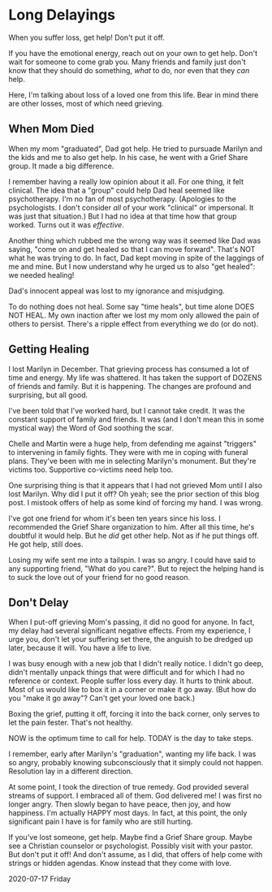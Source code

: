 # Long Delayings

When you suffer loss, get help! Don't put it off.

If you have the emotional energy, reach out on your own to get help.
Don't wait for someone to come grab you. Many friends and family
just don't know that they should do something, *what* to do,
nor even that they *can* help.

Here, I'm talking about loss of a loved one from this life.
Bear in mind there are other losses, most of which need grieving.

## When Mom Died

When my mom "graduated", Dad got help.
He tried to pursuade Marilyn and the kids and me to also get help.
In his case, he went with a Grief Share group. It made a big difference.

I remember having a really low opinion about it all.
For one thing, it felt clinical. The idea that a "group"
could help Dad heal seemed like psychotherapy. I'm no fan of most
psychotherapy. (Apologies to the psychologists. I don't consider *all*
of your work "clinical" or impersonal. It was just that situation.)
But I had no idea at that time how that group worked.
Turns out it was *effective*.

Another thing which rubbed me the wrong way was it seemed like Dad
was saying, "come on and get healed so that I can move forward".
That's NOT what he was trying to do. In fact, Dad kept moving in spite
of the laggings of me and mine. But I now understand why he urged us
to also "get healed": we needed healing!

Dad's innocent appeal was lost to my ignorance and misjudging.

To do nothing does not heal.
Some say "time heals", but time alone DOES NOT HEAL.
My own inaction after we lost my mom only allowed the pain of others
to persist. There's a ripple effect from everything we do (or do not).

## Getting Healing

I lost Marilyn in December. That grieving process has consumed a lot
of time and energy. My life was shattered. It has taken the support of
DOZENS of friends and family. But it is happening. The changes are
profound and surprising, but all good.

I've been told that I've worked hard, but I cannot take credit.
It was the constant support of family and friends. It was (and I don't
mean this in some mystical way) the Word of God soothing the scar.

Chelle and Martin were a huge help, from defending me against "triggers"
to intervening in family fights. They were with me in coping with
funeral plans. They've been with me in selecting Marilyn's monument.
But they're victims too. Supportive co-victims need help too.

One surprising thing is that it appears that I had not grieved Mom
until I also lost Marilyn. Why did I put it off? Oh yeah; see the
prior section of this blog post. I mistook offers of help as some
kind of forcing my hand. I was wrong.

I've got one friend for whom it's been ten years since his loss.
I recommended the Grief Share organization to him. After all this time,
he's doubtful it would help. But he *did* get other help. Not as if he
put things off. He got help, still does.

Losing my wife sent me into a tailspin. I was so angry. I could have
said to any supporting friend, "What do you care?". But to reject the
helping hand is to suck the love out of your friend for no good reason.

## Don't Delay

When I put-off grieving Mom's passing, it did no good for anyone.
In fact, my delay had several significant negative effects. From my
experience, I urge you, don't let your suffering set there, the anguish
to be dredged up later, because it will. You have a life to live.

I was busy enough with a new job that I didn't really notice.
I didn't go deep, didn't mentally unpack things that were difficult
and for which I had no reference or context. People suffer loss every day.
It hurts to think about. Most of us would like to box it in a corner
or make it go away. (But how do you "make it go away"? Can't get
your loved one back.)

Boxing the grief, putting it off, forcing it into the back corner,
only serves to let the pain fester. That's not healthy.

NOW is the optimum time to call for help.
TODAY is the day to take steps.

I remember, early after Marilyn's "graduation", wanting my life back.
I was so angry, probably knowing subconsciously that it simply could
not happen. Resolution lay in a different direction.

At some point, I took the direction of true remedy. God provided
several streams of support. I embraced all of them. God delivered me!
I was first no longer angry. Then slowly began to have peace, then joy,
and how happiness. I'm actually HAPPY most days. In fact, at this point,
the only significant pain I have is for family who are still hurting.

If you've lost someone, get help. Maybe find a Grief Share group.
Maybe see a Christian counselor or psychologist. Possibly visit with your
pastor. But don't put it off! And don't assume, as I did, that offers of
help come with strings or hidden agendas. Know instead that they come
with love.

2020-07-17 Friday


